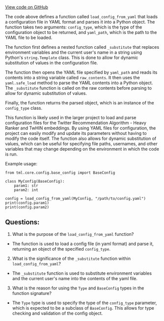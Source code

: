 [View code on GitHub](https://github.com/twitter/the-algorithm-ml/core/config/config_load.py)

The code above defines a function called `load_config_from_yaml` that loads a configuration file in YAML format and parses it into a Python object. The function takes two arguments: `config_type`, which is the type of the configuration object to be returned, and `yaml_path`, which is the path to the YAML file to be loaded.

The function first defines a nested function called `_substitute` that replaces environment variables and the current user's name in a string using Python's `string.Template` class. This is done to allow for dynamic substitution of values in the configuration file.

The function then opens the YAML file specified by `yaml_path` and reads its contents into a string variable called `raw_contents`. It then uses the `yaml.safe_load` method to parse the YAML contents into a Python object. The `_substitute` function is called on the raw contents before parsing to allow for dynamic substitution of values.

Finally, the function returns the parsed object, which is an instance of the `config_type` class.

This function is likely used in the larger project to load and parse configuration files for the Twitter Recommendation Algorithm - Heavy Ranker and TwHIN embeddings. By using YAML files for configuration, the project can easily modify and update its parameters without having to modify the code itself. The function also allows for dynamic substitution of values, which can be useful for specifying file paths, usernames, and other variables that may change depending on the environment in which the code is run.

Example usage:

```
from tml.core.config.base_config import BaseConfig

class MyConfig(BaseConfig):
    param1: str
    param2: int

config = load_config_from_yaml(MyConfig, "/path/to/config.yaml")
print(config.param1)
print(config.param2)
```
## Questions: 
 1. What is the purpose of the `load_config_from_yaml` function?
- The function is used to load a config file (in yaml format) and parse it, returning an object of the specified `config_type`.

2. What is the significance of the `_substitute` function within `load_config_from_yaml`?
- The `_substitute` function is used to substitute environment variables and the current user's name into the contents of the yaml file.

3. What is the reason for using the `Type` and `BaseConfig` types in the function signature?
- The `Type` type is used to specify the type of the `config_type` parameter, which is expected to be a subclass of `BaseConfig`. This allows for type checking and validation of the config object.